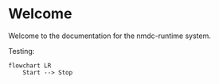 # Welcome

Welcome to the documentation for the nmdc-runtime system.

Testing:
``` mermaid
flowchart LR
    Start --> Stop
```
